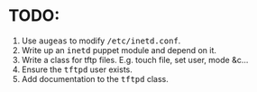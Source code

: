 # TODO:
1.  Use <kbd>augeas</kbd> to modify <kbd>/etc/inetd.conf</kbd>.  
2.  Write up an <kbd>inetd</kbd> puppet module and depend on it.  
3.  Write a class for tftp files. E.g. touch file, set user, mode &c…  
4.  Ensure the <kbd>tftpd</kbd> user exists.  
5.  Add documentation to the <kbd>tftpd</kbd> class.
